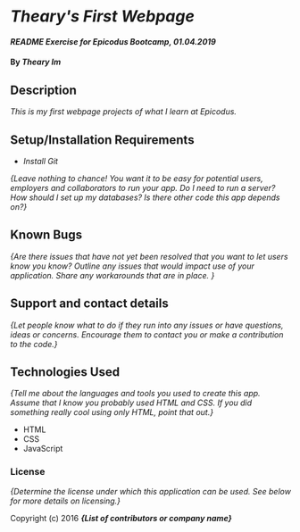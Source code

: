 # _Theary's First Webpage_

#### _README Exercise for Epicodus Bootcamp, 01.04.2019_

#### By _**Theary Im**_

## Description

_This is my first webpage projects of what I learn at Epicodus._

## Setup/Installation Requirements

* _Install Git_

_{Leave nothing to chance! You want it to be easy for potential users, employers and collaborators to run your app. Do I need to run a server? How should I set up my databases? Is there other code this app depends on?}_

## Known Bugs

_{Are there issues that have not yet been resolved that you want to let users know you know?  Outline any issues that would impact use of your application.  Share any workarounds that are in place. }_

## Support and contact details

_{Let people know what to do if they run into any issues or have questions, ideas or concerns.  Encourage them to contact you or make a contribution to the code.}_

## Technologies Used

_{Tell me about the languages and tools you used to create this app. Assume that I know you probably used HTML and CSS. If you did something really cool using only HTML, point that out.}_
* HTML
* CSS
* JavaScript


### License

*{Determine the license under which this application can be used.  See below for more details on licensing.}*

Copyright (c) 2016 **_{List of contributors or company name}_**
